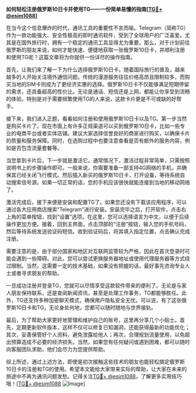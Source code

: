 **如何轻松注册俄罗斯10日卡并使用TG——一份简单易懂的指南[[TG💪+ @esim1088](https://t.me/s/esim1088)]**

在当今这个信息爆炸的时代，通讯工具的重要性不言而喻。Telegram（简称TG）作为一款功能强大、安全性极高的即时通讯软件，受到了全球用户的广泛喜爱。尤其是在国外旅行时，拥有一个稳定的通讯工具显得尤为重要。那么，对于计划前往俄罗斯的朋友来说，如何才能快速、便捷地获取一张俄罗斯10日卡，并顺利注册和使用TG呢？这篇文章将为你提供一份详尽的操作指南。

首先，让我们来了解一下为什么选择俄罗斯10日卡。随着国际旅行的普及，越来越多的人开始关注境外通信问题。传统的漫游服务往往价格高昂且限制较多，而购买当地的SIM卡则成为了更经济实惠的选择。俄罗斯10日卡不仅能够满足短期停留的需求，还具备超高的性价比。无论是通话、短信还是上网，都能让你享受到流畅的体验。特别是对于需要频繁使用TG的人来说，这款卡片更是不可或缺的好帮手。

接下来，我们进入正题，看看如何注册和使用俄罗斯10日卡以及TG。第一步当然是购买卡片了。现在市面上有许多正规渠道可以买到俄罗斯10日卡，比如一些专业的电商平台或者实体店铺。建议大家选择信誉良好的商家进行购买，以确保卡片的质量和服务保障。同时，在选购过程中也要注意查看是否有额外的服务内容，例如是否包含流量套餐等。

当您拿到卡片后，下一步就是激活它。通常情况下，激活过程非常简单，只需按照说明书上的步骤操作即可。一般来说，你需要准备一部支持4G网络的手机，并确保其已经关闭飞行模式。然后插入新买的俄罗斯10日卡，打开设备，等待系统自动搜索信号源。如果一切正常的话，您的手机应该很快就能连接到当地的移动网络了。

激活完成后，接下来便是安装和配置TG了。如果您还没有下载该应用程序，可以通过各大应用商店搜索“Telegram”进行安装。安装完毕之后，打开软件，点击右上角的菜单按钮，找到“设置”选项。在这里，您可以选择语言为中文，以便于后续操作更加方便。接着，回到主界面，点击顶部的“注册”按钮，输入您的手机号码，然后等待系统发送验证码短信。收到验证码后，将其填入指定位置，点击确认完成注册。

需要注意的是，由于部分国家和地区对互联网监管较为严格，因此在首次登录时可能会遇到一些障碍。对此，您可以尝试更换服务器地址或使用代理服务器等方式绕过限制。当然，这需要一定的技术基础，如果没有把握的话，最好事先咨询专业人士或者寻求朋友的帮助。

一旦成功注册并登录TG，您就可以尽情享受这款软件带来的便利了。无论是与家人朋友保持联系，还是查阅新闻资讯，甚至是处理工作事务，TG都能够胜任。此外，TG还支持多种加密聊天模式，确保用户隐私安全无忧。可以说，有了这张俄罗斯10日卡和TG，无论身处何地，您都可以随时随地与世界接轨。

最后，为了帮助大家更好地管理和维护自己的账号，这里再分享几个小贴士。首先，定期更新软件版本，这样不仅可以修复已知漏洞，还能获得最新的功能优化；其次，妥善保管好个人资料，避免泄露给他人；再次，合理规划流量使用，以免超出预算造成不必要的经济损失。当然，如果您有任何疑问或遇到困难，都可以随时向客服团队求助，他们会尽力为您提供帮助。

综上所述，通过上述方法，即使是初次接触这些技术的朋友也能轻松搞定俄罗斯10日卡的注册和TG的使用。希望本文能给大家带来实际的帮助，让大家在未来的旅途中不再为通讯问题发愁。记得关注[TG💪+ @esim1088](https://t.me/s/esim1088)，了解更多实用技巧哦！[[TG💪+ @esim1088](https://t.me/s/esim1088) ![Image](https://i.postimg.cc/4NQfJmqS/Snipaste-2025-05-13-00-14-12.png)]